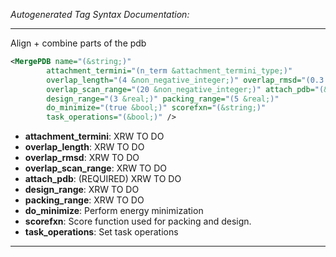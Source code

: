 _Autogenerated Tag Syntax Documentation:_

---
Align + combine parts of the pdb

```xml
<MergePDB name="(&string;)"
        attachment_termini="(n_term &attachment_termini_type;)"
        overlap_length="(4 &non_negative_integer;)" overlap_rmsd="(0.3 &real;)"
        overlap_scan_range="(20 &non_negative_integer;)" attach_pdb="(&string;)"
        design_range="(3 &real;)" packing_range="(5 &real;)"
        do_minimize="(true &bool;)" scorefxn="(&string;)"
        task_operations="(&bool;)" />
```

-   **attachment_termini**: XRW TO DO
-   **overlap_length**: XRW TO DO
-   **overlap_rmsd**: XRW TO DO
-   **overlap_scan_range**: XRW TO DO
-   **attach_pdb**: (REQUIRED) XRW TO DO
-   **design_range**: XRW TO DO
-   **packing_range**: XRW TO DO
-   **do_minimize**: Perform energy minimization
-   **scorefxn**: Score function used for packing and design.
-   **task_operations**: Set task operations

---
